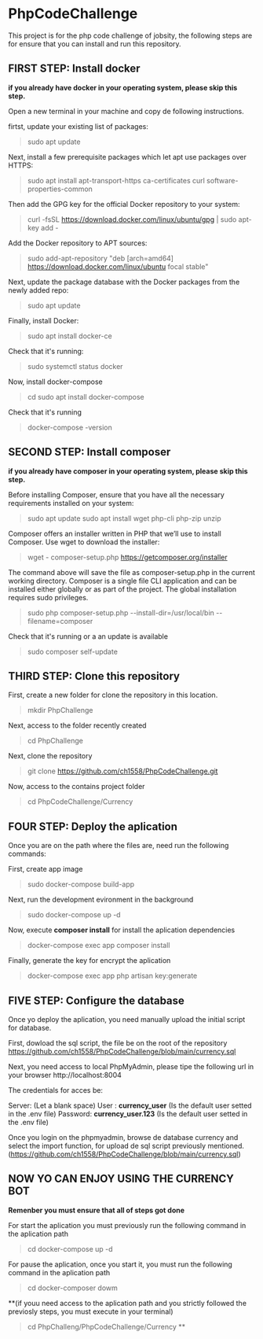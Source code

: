 # PhpCodeChallenge

This project is for the php code challenge of jobsity, the following steps are for ensure that you can install and run this repository.

## FIRST STEP: Install docker
  **if you already have docker in your operating system, please skip this step.**

  Open a new terminal in your machine and copy de following instructions. 

  firtst, update your existing list of packages:
  > sudo apt update

  Next, install a few prerequisite packages which let apt use packages over HTTPS:
  > sudo apt install apt-transport-https ca-certificates curl software-properties-common

  Then add the GPG key for the official Docker repository to your system:
  > curl -fsSL https://download.docker.com/linux/ubuntu/gpg | sudo apt-key add -
 
  Add the Docker repository to APT sources:
  > sudo add-apt-repository "deb [arch=amd64] https://download.docker.com/linux/ubuntu focal stable"
 
  Next, update the package database with the Docker packages from the newly added repo:
  > sudo apt update
  
  Finally, install Docker:
  > sudo apt install docker-ce
  
  Check that it's running:
  > sudo systemctl status docker
  
  Now, install docker-compose
  > cd sudo apt install docker-compose
  
  Check that it's running
  > docker-compose -version

## SECOND STEP: Install composer
  **if you already have composer in your operating system, please skip this step.**

  Before installing Composer, ensure that you have all the necessary requirements installed on your system:
  > sudo apt update
  > sudo apt install wget php-cli php-zip unzip
  
  Composer offers an installer written in PHP that we’ll use to install Composer. Use wget to download the installer:
  > wget - composer-setup.php https://getcomposer.org/installer
  
  The command above will save the file as composer-setup.php in the current working directory. Composer is a single file CLI application and can be installed either globally or as part of the project. The global installation requires sudo privileges.
   > sudo php composer-setup.php --install-dir=/usr/local/bin --filename=composer
   
   Check that it's running or a an update is available
   > sudo composer self-update
  
## THIRD STEP: Clone this repository
  First, create a new folder for clone the repository in this location.  
  > mkdir PhpChallenge
  
  Next, access to the folder recently created
  > cd PhpChallenge
  
  Next, clone the repository
  > git clone https://github.com/ch1558/PhpCodeChallenge.git
  
  Now, access to the contains project folder
  > cd PhpCodeChallenge/Currency
  
## FOUR STEP: Deploy the aplication 
  Once you are on the path where the files are, need run the following commands:
  
  First, create app image
  > sudo docker-compose build-app
  
  Next, run the development evironment in the background
  > sudo docker-compose up -d
  
  Now, execute **composer install** for install the aplication dependencies
  > docker-compose exec app composer install

  Finally, generate the key for encrypt the aplication
  > docker-compose exec app php artisan key:generate

## FIVE STEP: Configure the database
  Once yo deploy the aplication, you need manually upload the initial script for database.
  
  First, dowload the sql script, the file be on the root of the repository
  https://github.com/ch1558/PhpCodeChallenge/blob/main/currency.sql
  
  Next, you need access to local PhpMyAdmin, please tipe the following url in your browser
  http://localhost:8004
  
  The credentials for acces be:
 
  Server: (Let a blank space)
  User    : **currency_user** (Is the default user setted in the .env file)
  Password: **currency_user.123** (Is the default user setted in the .env file)
  
  Once you login on the phpmyadmin, browse de database currency and select the import function, for upload de sql script previously mentioned. (https://github.com/ch1558/PhpCodeChallenge/blob/main/currency.sql)
  
## NOW YO CAN ENJOY USING THE CURRENCY BOT
**Remenber you must ensure that all of steps got done**

For start the aplication you must previously run the following command in the aplication path
> cd docker-compose up -d

For pause the aplication, once you start it, you must run the following command in the aplication path
> cd docker-composer dowm

**(if youu need access to the aplication path and you strictly followed the previosly steps, you must execute in your terminal) 
> cd PhpChalleng/PhpCodeChallenge/Currency
**

